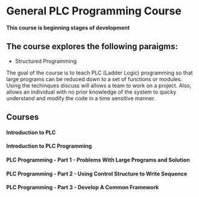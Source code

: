 # General PLC Programming Course

**This course is beginning stages of development**

## The course explores the following paraigms: 
  
- Structured Programming

The goal of the course is to teach PLC (Ladder Logic) programming so that large programs can 
be reduced down to a set of functions or modules. Using the techinques discuss will allows a team to work on 
a project. Also, allows an individual with no prior knowledge of the system to quicky understand and modify the
code in a time sensitive manner.

## Courses 

#### Introduction to PLC 
#### Introduction to PLC Programming
#### PLC Programming - Part 1 -  Problems With Large Programs and Solution 
#### PLC Programming - Part 2 - Using Control Structure to Write Sequence
#### PLC Programming - Part 3 - Develop A Common Framework 




